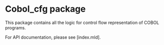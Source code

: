 # Cobol_cfg package

This package contains all the logic for control flow representation of COBOL programs.

For API documentation, please see [index.mld].
